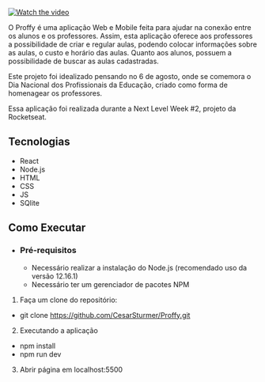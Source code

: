 

[![Watch the video](https://imgur.com/5NooRgE.png)](https://www.loom.com/share/47584bb963d34e349094ffa1645251d3)



O Proffy é uma aplicação Web e Mobile feita para ajudar na conexão entre os alunos e os professores. Assim, esta aplicação oferece aos professores a possibilidade de criar e regular aulas, podendo colocar informações sobre as aulas, o custo e horário das aulas. Quanto aos alunos, possuem a possibilidade de buscar as aulas cadastradas.

Este projeto foi idealizado pensando no 6 de agosto, onde se comemora o Dia Nacional dos Profissionais da Educação, criado como forma de homenagear os professores.

Essa aplicação foi realizada durante a Next Level Week #2, projeto da Rocketseat.


## Tecnologias

-  React
-  Node.js
-  HTML
-  CSS
-  JS
-  SQlite


## Como Executar

-   ### Pré-requisitos
    
    -   Necessário realizar a instalação do Node.js (recomendado uso da versão 12.16.1)
    -   Necessário ter um gerenciador de pacotes NPM

1.  Faça um clone do repositório:

-   git clone  https://github.com/CesarSturmer/Proffy.git
2.  Executando a aplicação

-   npm install
-   npm run dev

3. Abrir página em localhost:5500
